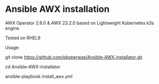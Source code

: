 # Ansible AWX installation 

AWX Operator 2.6.0 & AWX 23.2.0 based on Lightweight Kubernetes k3s engine

Tested on RHEL9

Usage:

git clone https://github.com/pkoperwas/Ansible-AWX-installator.git

cd Ansible-AWX-installator

ansible-playbook install_awx.yml 
